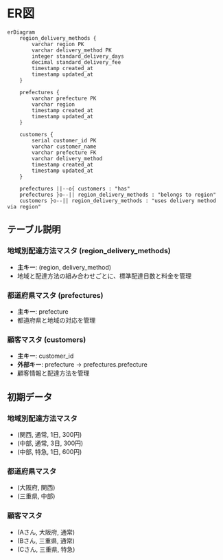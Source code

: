 # ER図

```mermaid
erDiagram
    region_delivery_methods {
        varchar region PK
        varchar delivery_method PK
        integer standard_delivery_days
        decimal standard_delivery_fee
        timestamp created_at
        timestamp updated_at
    }
    
    prefectures {
        varchar prefecture PK
        varchar region
        timestamp created_at
        timestamp updated_at
    }
    
    customers {
        serial customer_id PK
        varchar customer_name
        varchar prefecture FK
        varchar delivery_method
        timestamp created_at
        timestamp updated_at
    }
    
    prefectures ||--o{ customers : "has"
    prefectures }o--|| region_delivery_methods : "belongs to region"
    customers }o--|| region_delivery_methods : "uses delivery method via region"
```

## テーブル説明

### 地域別配達方法マスタ (region_delivery_methods)
- **主キー**: (region, delivery_method)
- 地域と配達方法の組み合わせごとに、標準配達日数と料金を管理

### 都道府県マスタ (prefectures)
- **主キー**: prefecture
- 都道府県と地域の対応を管理

### 顧客マスタ (customers)
- **主キー**: customer_id
- **外部キー**: prefecture → prefectures.prefecture
- 顧客情報と配達方法を管理

## 初期データ

### 地域別配達方法マスタ
- (関西, 通常, 1日, 300円)
- (中部, 通常, 3日, 300円)
- (中部, 特急, 1日, 600円)

### 都道府県マスタ
- (大阪府, 関西)
- (三重県, 中部)

### 顧客マスタ
- (Aさん, 大阪府, 通常)
- (Bさん, 三重県, 通常)
- (Cさん, 三重県, 特急)